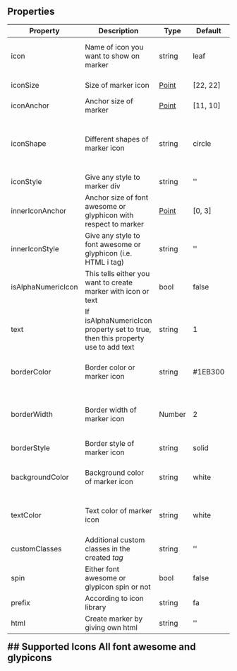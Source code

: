  ## Properties <table> <thead> <th>Property</th> <th>Description</th> <th>Type</th> <th>Default</th> <th>Possible</th> </thead> <tbody> <tr> <td>icon</td> <td>Name of icon you want to show on marker</td> <td>string</td> <td>leaf</td> <td>See glyphicons or font-awesome</td> </tr> <tr> <td>iconSize</td> <td>Size of marker icon</td> <td><a href="http://leafletjs.com/reference.html#point">Point</a></td> <td>[22, 22]</td> <td><a href="http://leafletjs.com/reference.html#icon-options">Icon Options</a></td> </tr> <tr> <td>iconAnchor</td> <td>Anchor size of marker</td> <td><a href="http://leafletjs.com/reference.html#point">Point</a></td> <td>[11, 10]</td> <td><a href="http://leafletjs.com/reference.html#icon-options">Icon Options</a></td> </tr> <tr> <td>iconShape</td> <td>Different shapes of marker icon</td> <td>string</td> <td>circle</td> <td>marker, circle-dot, rectangle, rectangle-dot, doughnut</td> </tr> <tr> <td>iconStyle</td> <td>Give any style to marker div</td> <td>string</td> <td>''</td> <td>Any CSS style</td> </tr> <tr> <td>innerIconAnchor</td> <td>Anchor size of font awesome or glyphicon with respect to marker</td> <td><a href="http://leafletjs.com/reference.html#point">Point</a></td> <td>[0, 3]</td> <td><a href="http://leafletjs.com/reference.html#icon-options">Icon Options</a></td> </tr> <tr> <td>innerIconStyle</td> <td>Give any style to font awesome or glyphicon (i.e. HTML i tag)</td> <td>string</td> <td>''</td> <td>Any CSS style</td> </tr> <tr> <td>isAlphaNumericIcon</td> <td>This tells either you want to create marker with icon or text</td> <td>bool</td> <td>false</td> <td>true</td> </tr> <tr> <td>text</td> <td>If isAlphaNumericIcon property set to true, then this property use to add text</td> <td>string</td> <td>1</td> <td>Any text you want to display on marker</td> </tr> <tr> <td>borderColor</td> <td>Border color or marker icon</td> <td>string</td> <td>#1EB300</td> <td>Use any color with name or its code</td> </tr> <tr> <td>borderWidth</td> <td>Border width of marker icon</td> <td>Number</td> <td>2</td> <td>Any number according to your requirement</td> </tr> <tr> <td>borderStyle</td> <td>Border style of marker icon</td> <td>string</td> <td>solid</td> <td><a href="http://www.w3schools.com/css/css_border.asp">CSS Border Styles</a></td> </tr> <tr> <td>backgroundColor</td> <td>Background color of marker icon</td> <td>string</td> <td>white</td> <td>Use any color with name or its code</td> </tr> <tr> <td>textColor</td> <td>Text color of marker icon</td> <td>string</td> <td>white</td> <td>Use any color with name or its code</td> </tr> <tr> <td>customClasses</td> <td>Additional custom classes in the created <i>tag</i></td> <td>string</td> <td>''</td> <td>Use any class(es) name</td> </tr> <tr> <td>spin</td> <td>Either font awesome or glypicon spin or not</td> <td>bool</td> <td>false</td> <td>true</td> </tr> <tr> <td>prefix</td> <td>According to icon library</td> <td>string</td> <td>fa</td> <td>glyphicon</td> </tr> <tr> <td>html</td> <td>Create marker by giving own html</td> <td>string</td> <td>''</td> <td>HTML</td> </tr> </tbody> </table>  ## Supported Icons All font awesome and glypicons
